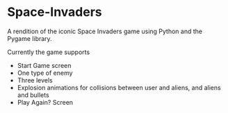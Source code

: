 # Space-Invaders
A rendition of the iconic Space Invaders game using Python and the Pygame library.

Currently the game supports
- Start Game screen
- One type of enemy
- Three levels
- Explosion animations for collisions between user and aliens, and aliens and bullets
- Play Again? Screen
